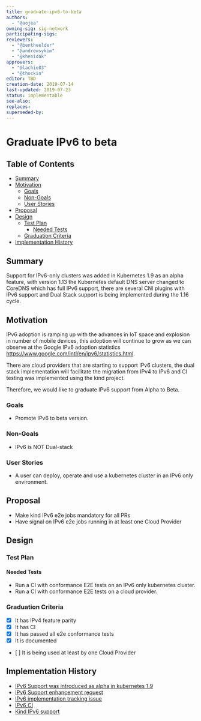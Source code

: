 ```yaml
---
title: graduate-ipv6-to-beta
authors:
  - "@aojea"
owning-sig: sig-network
participating-sigs:
reviewers:
  - "@bentheelder"
  - "@andrewsykim"
  - "@khenidak"
approvers:
  - "@lachie83"
  - "@thockin"
editor: TBD
creation-date: 2019-07-14
last-updated: 2019-07-23
status: implementable
see-also:
replaces:
superseded-by:
---
```


# Graduate IPv6 to beta

## Table of Contents

<!-- toc -->
- [Summary](#summary)
- [Motivation](#motivation)
  - [Goals](#goals)
  - [Non-Goals](#non-goals)
  - [User Stories](#user-stories)
- [Proposal](#proposal)
- [Design](#design)
  - [Test Plan](#test-plan)
    - [Needed Tests](#needed-tests)
  - [Graduation Criteria](#graduation-criteria)
- [Implementation History](#implementation-history)
<!-- /toc -->

## Summary

Support for IPv6-only clusters was added in Kubernetes 1.9 as an alpha feature, with version 1.13 the Kubernetes default DNS server changed to CoreDNS which has full IPv6 support, there are several CNI plugins with IPv6 support and Dual Stack support is being implemented during the 1.16 cycle.


## Motivation

IPv6 adoption is ramping up with the advances in IoT space and explosion in number of mobile devices, this adoption will continue to grow as we can observe at the Google IPv6 adoption statistics https://www.google.com/intl/en/ipv6/statistics.html.

There are cloud providers that are starting to support IPv6 clusters, the dual stack implementation will facilitate the migration from IPv4 to IPv6 and CI testing was implemented using the kind project.

Therefore, we would like to graduate IPv6 support from Alpha to Beta.

### Goals

* Promote IPv6 to beta version.

### Non-Goals

* IPv6 is NOT Dual-stack  

### User Stories

* A user can deploy, operate and use a kubernetes cluster in an IPv6 only environment.

## Proposal

* Make kind IPv6 e2e jobs mandatory for all PRs
* Have signal on IPv6 e2e jobs running in at least one Cloud Provider

## Design

### Test Plan

#### Needed Tests

- Run a CI with conformance E2E tests on an IPv6 only kubernetes cluster.
- Run a CI with conformance E2E tests on a cloud provider.

### Graduation Criteria
- [x] It has IPv4 feature parity
- [x] It has CI
- [x] It has passed all e2e conformance tests
- [x] It is documented
- [ ] It is being used at least by one Cloud Provider


## Implementation History

- [IPv6 Support was introduced as alpha in kubernetes 1.9](https://github.com/kubernetes/kubernetes/blob/master/CHANGELOG-1.9.md)
- [IPv6 Support enhancement request](https://github.com/kubernetes/enhancements/issues/508)
- [IPv6 implementation tracking issue](https://github.com/kubernetes/kubernetes/issues/1443)
- [IPv6 CI](https://testgrid.k8s.io/conformance-kind#kind%20(IPv6),%20master%20(dev)) 
- [Kind IPv6 support](https://github.com/kubernetes-sigs/kind/pull/636)
